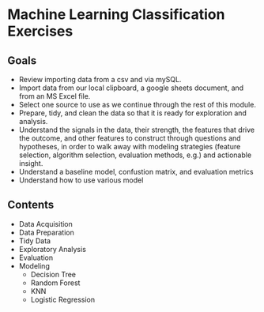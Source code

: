 # Machine Learning Classification Exercises
## Goals
- Review importing data from a csv and via mySQL.
- Import data from our local clipboard, a google sheets document, and from an MS Excel file.
- Select one source to use as we continue through the rest of this module.
- Prepare, tidy, and clean the data so that it is ready for exploration and analysis.
- Understand the signals in the data, their strength, the features that drive the outcome, and other features to construct through questions and hypotheses, in order to walk away with modeling strategies (feature selection, algorithm selection, evaluation methods, e.g.) and actionable insight.
- Understand a baseline model, confustion matrix, and evaluation metrics
- Understand how to use various model
## Contents
- Data Acquisition
- Data Preparation
- Tidy Data
- Exploratory Analysis
- Evaluation
- Modeling
  - Decision Tree
  - Random Forest
  - KNN
  - Logistic Regression

